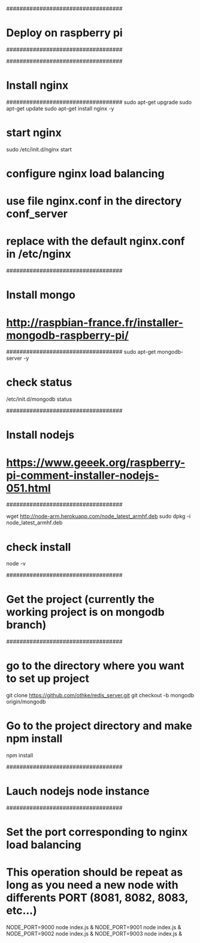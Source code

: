###################################
# Deploy on raspberry pi
###################################

###################################
# Install nginx
###################################
sudo apt-get upgrade
sudo apt-get update
sudo apt-get install nginx -y

# start nginx
sudo /etc/init.d/nginx start

# configure nginx load balancing
# use file nginx.conf in the directory conf_server
# replace with the default nginx.conf in /etc/nginx

###################################
# Install mongo
# http://raspbian-france.fr/installer-mongodb-raspberry-pi/
###################################
sudo apt-get mongodb-server -y

# check status
/etc/init.d/mongodb status

###################################
# Install nodejs
# https://www.geeek.org/raspberry-pi-comment-installer-nodejs-051.html
###################################

wget http://node-arm.herokuapp.com/node_latest_armhf.deb
sudo dpkg -i node_latest_armhf.deb
# check install
node -v

###################################
# Get the project (currently the working project is on mongodb branch)
###################################
# go to the directory where you want to set up project
git clone https://github.com/othke/redis_server.git
git checkout -b mongodb origin/mongodb

# Go to the project directory and make npm install
npm install

###################################
# Lauch nodejs node instance
###################################
# Set the port corresponding to nginx load balancing
# This operation should be repeat as long as you need a new node with differents PORT (8081, 8082, 8083, etc...)
NODE_PORT=9000 node index.js &
NODE_PORT=9001 node index.js &
NODE_PORT=9002 node index.js &
NODE_PORT=9003 node index.js &


